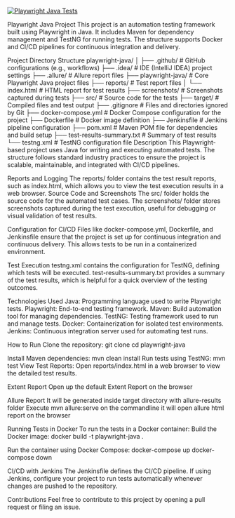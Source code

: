 [![Playwright Java Tests](https://github.com/niyazhashmi1105/playwright-java/actions/workflows/ci.yml/badge.svg?branch=main)](https://github.com/niyazhashmi1105/playwright-java/actions/workflows/ci.yml)

Playwright Java Project
This project is an automation testing framework built using Playwright in Java. It includes Maven for dependency management and TestNG for running tests. The structure supports Docker and CI/CD pipelines for continuous integration and delivery.

Project Directory Structure
playwright-java/
│
├── .github/                     # GitHub configurations (e.g., workflows)
├── .idea/                       # IDE (IntelliJ IDEA) project settings
├── .allure/                     # Allure report files
├── playwright-java/             # Core Playwright Java project files
├── reports/                     # Test report files
│   └── index.html               # HTML report for test results
├── screenshots/                 # Screenshots captured during tests
├── src/                         # Source code for the tests
├── target/                      # Compiled files and test output
├── .gitignore                   # Files and directories ignored by Git
├── docker-compose.yml           # Docker Compose configuration for the project
├── Dockerfile                   # Docker image definition
├── Jenkinsfile                  # Jenkins pipeline configuration
├── pom.xml                      # Maven POM file for dependencies and build setup
├── test-results-summary.txt     # Summary of test results
└── testng.xml                   # TestNG configuration file
Description
This Playwright-based project uses Java for writing and executing automated tests. The structure follows standard industry practices to ensure the project is scalable, maintainable, and integrated with CI/CD pipelines.

Reports and Logging
The reports/ folder contains the test result reports, such as index.html, which allows you to view the test execution results in a web browser.
Source Code and Screenshots
The src/ folder holds the source code for the automated test cases.
The screenshots/ folder stores screenshots captured during the test execution, useful for debugging or visual validation of test results.

Configuration for CI/CD
Files like docker-compose.yml, Dockerfile, and Jenkinsfile ensure that the project is set up for continuous integration and continuous delivery. This allows tests to be run in a containerized environment.

Test Execution
testng.xml contains the configuration for TestNG, defining which tests will be executed.
test-results-summary.txt provides a summary of the test results, which is helpful for a quick overview of the testing outcomes.

Technologies Used
Java: Programming language used to write Playwright tests.
Playwright: End-to-end testing framework.
Maven: Build automation tool for managing dependencies.
TestNG: Testing framework used to run and manage tests.
Docker: Containerization for isolated test environments.
Jenkins: Continuous integration server used for automating test runs.

How to Run
Clone the repository:
git clone <repository-url>
cd playwright-java

Install Maven dependencies:
mvn clean install
Run tests using TestNG:
mvn test
View Test Reports: Open reports/index.html in a web browser to view the detailed test results.

Extent Report
Open up the default Extent Report on the browser

Allure Report
It will be generated inside target directory with allure-results folder
Execute mvn allure:serve on the commandline it will open allure html report on the browser

Running Tests in Docker
To run the tests in a Docker container:
Build the Docker image:
docker build -t playwright-java .

Run the container using Docker Compose:
docker-compose up
docker-compose down

CI/CD with Jenkins
The Jenkinsfile defines the CI/CD pipeline. If using Jenkins, configure your project to run tests automatically whenever changes are pushed to the repository.

Contributions
Feel free to contribute to this project by opening a pull request or filing an issue.

